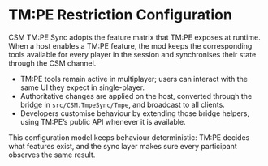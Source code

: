 # TM:PE Restriction Configuration

CSM TM:PE Sync adopts the feature matrix that TM:PE exposes at runtime. When a host enables a TM:PE feature, the mod keeps the corresponding tools available for every player in the session and synchronises their state through the CSM channel.

- TM:PE tools remain active in multiplayer; users can interact with the same UI they expect in single-player.
- Authoritative changes are applied on the host, converted through the bridge in `src/CSM.TmpeSync/Tmpe`, and broadcast to all clients.
- Developers customise behaviour by extending those bridge helpers, using TM:PE’s public API whenever it is available.

This configuration model keeps behaviour deterministic: TM:PE decides what features exist, and the sync layer makes sure every participant observes the same result.
